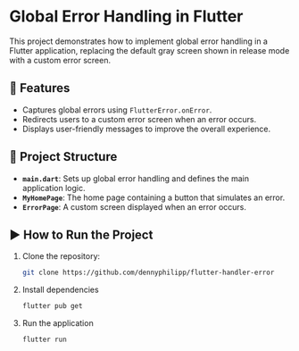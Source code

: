 # Global Error Handling in Flutter

This project demonstrates how to implement global error handling in a Flutter application, replacing the default gray screen shown in release mode with a custom error screen.

## 🚀 Features

- Captures global errors using `FlutterError.onError`.
- Redirects users to a custom error screen when an error occurs.
- Displays user-friendly messages to improve the overall experience.

## 📂 Project Structure

- **`main.dart`**: Sets up global error handling and defines the main application logic.
- **`MyHomePage`**: The home page containing a button that simulates an error.
- **`ErrorPage`**: A custom screen displayed when an error occurs.

## ▶️ How to Run the Project

1. Clone the repository:

   ```bash
   git clone https://github.com/dennyphilipp/flutter-handler-error

2. Install dependencies
    ```bash
   flutter pub get

3. Run the application
    ```bash
   flutter run

